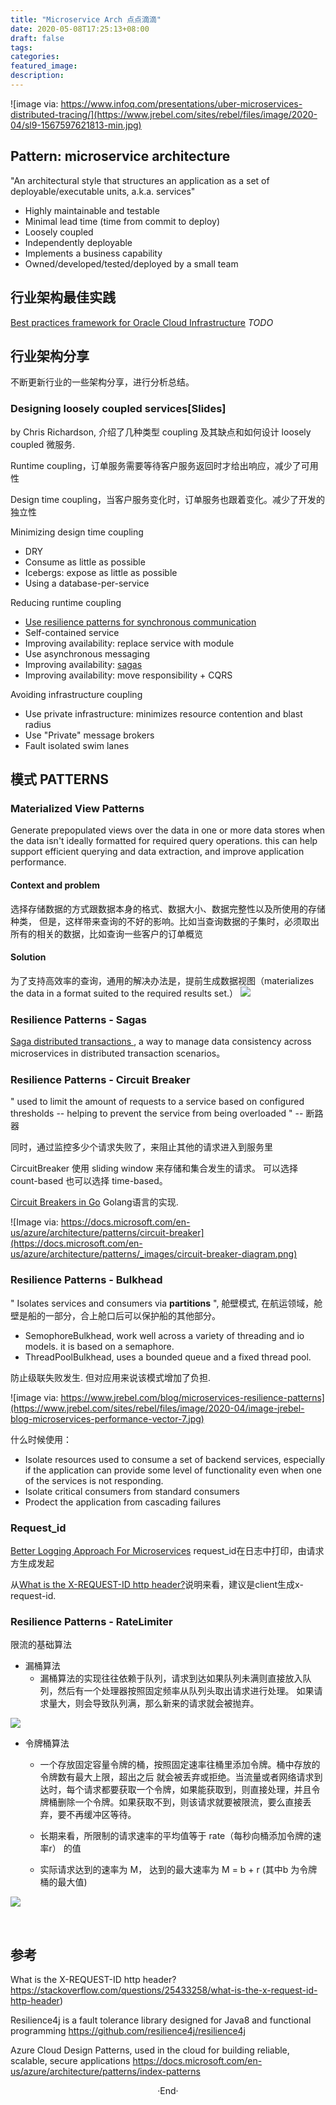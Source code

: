 ```yaml
---
title: "Microservice Arch 点点滴滴"
date: 2020-05-08T17:25:13+08:00
draft: false
tags: 
categories: 
featured_image: 
description: 
---
```


![image via: https://www.infoq.com/presentations/uber-microservices-distributed-tracing/](https://www.jrebel.com/sites/rebel/files/image/2020-04/sl9-1567597621813-min.jpg)

## Pattern: microservice architecture

"An architectural style that structures an application as a set of deployable/executable units, a.k.a. services"

- Highly maintainable and testable
- Minimal lead time (time from commit to deploy)
- Loosely coupled
- Independently deployable
- Implements a business capability
- Owned/developed/tested/deployed by a small team

## 行业架构最佳实践

[Best practices framework for Oracle Cloud Infrastructure](https://docs.oracle.com/en/solutions/oci-best-practices/index.html#GUID-5F2D2745-934E-409A-A7BA-D0976F727845) *TODO*

## 行业架构分享
不断更新行业的一些架构分享，进行分析总结。

###  Designing loosely coupled services[Slides]
by Chris Richardson, 介绍了几种类型 coupling 及其缺点和如何设计 loosely coupled 微服务.

Runtime coupling，订单服务需要等待客户服务返回时才给出响应，减少了可用性

Design time coupling，当客户服务变化时，订单服务也跟着变化。减少了开发的独立性


Minimizing design time coupling

- DRY 
- Consume as little as possible
- Icebergs: expose as little as possible
- Using a database-per-service

Reducing runtime coupling

- [Use resilience patterns for synchronous communication](#resilience-patterns---circuit-breaker)
- Self-contained service
- Improving availability: replace service with module
- Use asynchronous messaging 
- Improving availability: [sagas](#resilience-patterns---sagas)
- Improving availability: move responsibility + CQRS

Avoiding infrastructure coupling

- Use private infrastructure: minimizes resource contention and blast radius
- Use "Private" message brokers
- Fault isolated swim lanes


##  模式 PATTERNS

### Materialized View Patterns
Generate prepopulated views over the data in one or more data stores when the data isn't ideally formatted for required query operations. this can help support efficient querying and data extraction, and improve application performance. 
#### Context and problem
选择存储数据的方式跟数据本身的格式、数据大小、数据完整性以及所使用的存储种类， 但是，这样带来查询的不好的影响。比如当查询数据的子集时，必须取出所有的相关的数据，比如查询一些客户的订单概览

#### Solution 
为了支持高效率的查询，通用的解决办法是，提前生成数据视图（materializes the data in a format suited to the required results set.）
![](https://docs.microsoft.com/en-us/azure/architecture/patterns/_images/materialized-view-pattern-diagram.png)


### Resilience Patterns - Sagas

[ Saga distributed transactions ](https://docs.microsoft.com/en-us/azure/architecture/reference-architectures/saga/saga), a way to manage data consistency across microservices in distributed transaction scenarios。

### Resilience Patterns - Circuit Breaker 
" used to limit the amount of requests to a service based on configured thresholds -- helping to prevent the service from being overloaded "  --  断路器

同时，通过监控多少个请求失败了，来阻止其他的请求进入到服务里

CircuitBreaker 使用 sliding window 来存储和集合发生的请求。 可以选择 count-based 也可以选择 time-based。

[Circuit Breakers in Go](https://github.com/rubyist/circuitbreaker) Golang语言的实现.

![Image via: https://docs.microsoft.com/en-us/azure/architecture/patterns/circuit-breaker](https://docs.microsoft.com/en-us/azure/architecture/patterns/_images/circuit-breaker-diagram.png)

### Resilience Patterns - Bulkhead
" Isolates services and consumers via **partitions** ",  舱壁模式, 在航运领域，舱壁是船的一部分，合上舱口后可以保护船的其他部分。

- SemophoreBulkhead, work well across a variety of threading and io models. it is based on a semaphore.
- ThreadPoolBulkhead, uses a bounded queue and a fixed thread pool.

防止级联失败发生. 但对应用来说该模式增加了负担.

![image via: https://www.jrebel.com/blog/microservices-resilience-patterns](https://www.jrebel.com/sites/rebel/files/image/2020-04/image-jrebel-blog-microservices-performance-vector-7.jpg)

什么时候使用：

- Isolate resources used to consume a set of backend services, especially if the application can provide some level of functionality even when one of the services is not responding.
- Isolate critical consumers from standard consumers
- Prodect the application from cascading failures

### Request_id 

[Better Logging Approach For Microservices](https://medium.com/cstech/better-logging-approach-for-microservices-3cc2c45e7aaa) request_id在日志中打印，由请求方生成发起

从[What is the X-REQUEST-ID http header?](#参考)说明来看，建议是client生成x-request-id.


### Resilience Patterns - RateLimiter 

限流的基础算法

- 漏桶算法
  - 漏桶算法的实现往往依赖于队列，请求到达如果队列未满则直接放入队列，然后有一个处理器按照固定频率从队列头取出请求进行处理。 如果请求量大，则会导致队列满，那么新来的请求就会被抛弃。

![](https://upload-images.jianshu.io/upload_images/623378-d8ca6373e1fbddae.png?imageMogr2/auto-orient/strip%7CimageView2/2/w/1240)
- 令牌桶算法
  - 一个存放固定容量令牌的桶，按照固定速率往桶里添加令牌。桶中存放的令牌数有最大上限，超出之后 就会被丢弃或拒绝。当流量或者网络请求到达时，每个请求都要获取一个令牌，如果能获取到，则直接处理，并且令牌桶删除一个令牌。如果获取不到，则该请求就要被限流，要么直接丢弃，要不再缓冲区等待。

  - 长期来看，所限制的请求速率的平均值等于 rate（每秒向桶添加令牌的速率r） 的值
  - 实际请求达到的速率为 M， 达到的最大速率为 M = b + r (其中b 为令牌桶的最大值)

![](https://upload-images.jianshu.io/upload_images/623378-992f9c0b0ab82143.png?imageMogr2/auto-orient/strip%7CimageView2/2/w/1240)


<br>

## 参考

What is the X-REQUEST-ID http header? https://stackoverflow.com/questions/25433258/what-is-the-x-request-id-http-header) 

Resilience4j is a fault tolerance library designed for Java8 and functional programming https://github.com/resilience4j/resilience4j

Azure Cloud Design Patterns, used in the cloud for building reliable, scalable, secure applications  https://docs.microsoft.com/en-us/azure/architecture/patterns/index-patterns
<center>  ·End·  </center>
